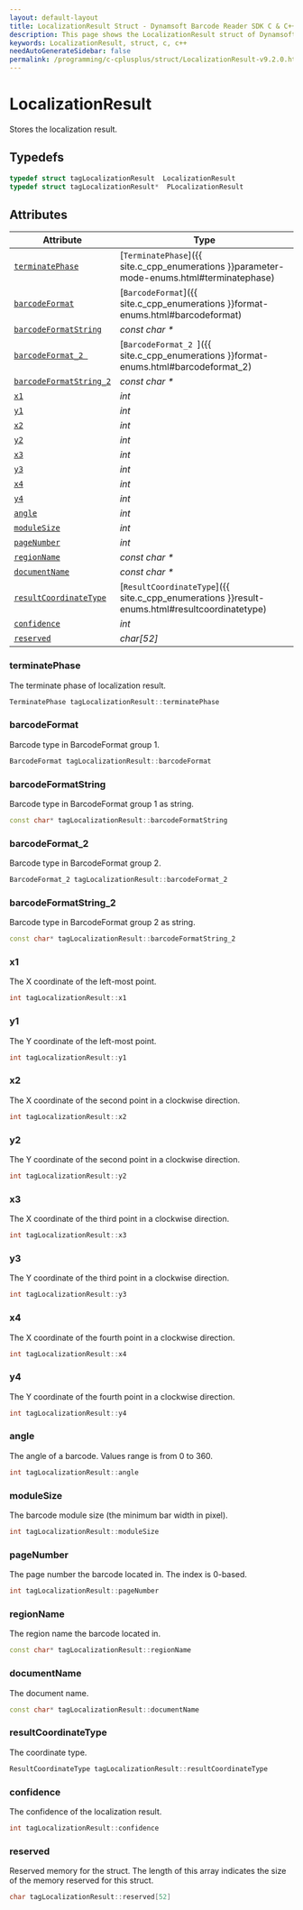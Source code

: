 ```yaml
---
layout: default-layout
title: LocalizationResult Struct - Dynamsoft Barcode Reader SDK C & C++ Edition
description: This page shows the LocalizationResult struct of Dynamsoft Barcode Reader SDK C & C++ Edition.
keywords: LocalizationResult, struct, c, c++
needAutoGenerateSidebar: false
permalink: /programming/c-cplusplus/struct/LocalizationResult-v9.2.0.html
---
```



# LocalizationResult
Stores the localization result.

## Typedefs

```cpp
typedef struct tagLocalizationResult  LocalizationResult
typedef struct tagLocalizationResult*  PLocalizationResult
```  
  

## Attributes
  
| Attribute | Type |
|---------- | ---- |
| [`terminatePhase`](#terminatephase) | [`TerminatePhase`]({{ site.c_cpp_enumerations }}parameter-mode-enums.html#terminatephase) |
| [`barcodeFormat`](#barcodeformat) | [`BarcodeFormat`]({{ site.c_cpp_enumerations }}format-enums.html#barcodeformat) |
| [`barcodeFormatString`](#barcodeformatstring) | *const char \** |
| [`barcodeFormat_2 `](#barcodeformat_2 ) | [`BarcodeFormat_2 `]({{ site.c_cpp_enumerations }}format-enums.html#barcodeformat_2) |
| [`barcodeFormatString_2`](#barcodeformatstring_2) | *const char \** |
| [`x1`](#x1) | *int* |
| [`y1`](#y1) | *int* |
| [`x2`](#x2) | *int* |
| [`y2`](#y2) | *int* |
| [`x3`](#x3) | *int* |
| [`y3`](#y3) | *int* |
| [`x4`](#x4) | *int* |
| [`y4`](#y4) | *int* |
| [`angle`](#angle) | *int* |
| [`moduleSize`](#modulesize) | *int* |
| [`pageNumber`](#pagenumber) | *int* |
| [`regionName`](#regionname) | *const char \** |
| [`documentName`](#documentname)| *const char \** |
| [`resultCoordinateType`](#resultcoordinatetype) | [`ResultCoordinateType`]({{ site.c_cpp_enumerations }}result-enums.html#resultcoordinatetype) |
| [`confidence`](#confidence) | *int* |
| [`reserved`](#reserved) | *char\[52\]* |


### terminatePhase
The terminate phase of localization result.
```cpp
TerminatePhase tagLocalizationResult::terminatePhase
```

### barcodeFormat
Barcode type in BarcodeFormat group 1.
```cpp
BarcodeFormat tagLocalizationResult::barcodeFormat
```

### barcodeFormatString
Barcode type in BarcodeFormat group 1 as string.
```cpp
const char* tagLocalizationResult::barcodeFormatString
```

### barcodeFormat_2
Barcode type in BarcodeFormat group 2.
```cpp
BarcodeFormat_2 tagLocalizationResult::barcodeFormat_2
```

### barcodeFormatString_2
Barcode type in BarcodeFormat group 2 as string.
```cpp
const char* tagLocalizationResult::barcodeFormatString_2
```

### x1
The X coordinate of the left-most point.
```cpp
int tagLocalizationResult::x1
```

### y1
The Y coordinate of the left-most point.
```cpp
int tagLocalizationResult::y1
```

### x2
The X coordinate of the second point in a clockwise direction.
```cpp
int tagLocalizationResult::x2
```

### y2
The Y coordinate of the second point in a clockwise direction.
```cpp
int tagLocalizationResult::y2
```

### x3
The X coordinate of the third point in a clockwise direction.
```cpp
int tagLocalizationResult::x3
```

### y3
The Y coordinate of the third point in a clockwise direction.
```cpp
int tagLocalizationResult::y3
```

### x4
The X coordinate of the fourth point in a clockwise direction.
```cpp
int tagLocalizationResult::x4
```

### y4
The Y coordinate of the fourth point in a clockwise direction.
```cpp
int tagLocalizationResult::y4
```

### angle
The angle of a barcode. Values range is from 0 to 360.
```cpp
int tagLocalizationResult::angle
```

### moduleSize
The barcode module size (the minimum bar width in pixel).
```cpp
int tagLocalizationResult::moduleSize
```

### pageNumber
The page number the barcode located in. The index is 0-based.
```cpp
int tagLocalizationResult::pageNumber
```

### regionName
The region name the barcode located in.
```cpp
const char* tagLocalizationResult::regionName
```

### documentName
The document name.
```cpp
const char* tagLocalizationResult::documentName
```

### resultCoordinateType
The coordinate type.
```cpp
ResultCoordinateType tagLocalizationResult::resultCoordinateType
```

### confidence
The confidence of the localization result.
```cpp
int tagLocalizationResult::confidence
```

### reserved
Reserved memory for the struct. The length of this array indicates the size of the memory reserved for this struct.
```cpp
char tagLocalizationResult::reserved[52]
```
